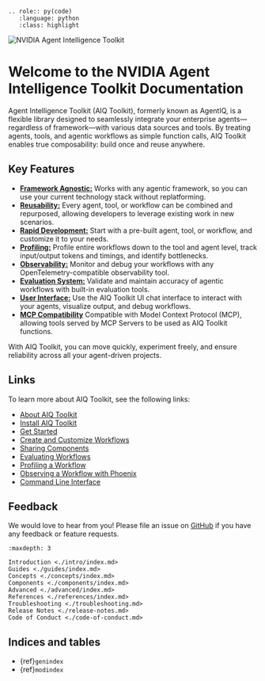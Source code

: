 <!--
SPDX-FileCopyrightText: Copyright (c) 2025, NVIDIA CORPORATION & AFFILIATES. All rights reserved.
SPDX-License-Identifier: Apache-2.0

Licensed under the Apache License, Version 2.0 (the "License");
you may not use this file except in compliance with the License.
You may obtain a copy of the License at

http://www.apache.org/licenses/LICENSE-2.0

Unless required by applicable law or agreed to in writing, software
distributed under the License is distributed on an "AS IS" BASIS,
WITHOUT WARRANTIES OR CONDITIONS OF ANY KIND, either express or implied.
See the License for the specific language governing permissions and
limitations under the License.
-->


<!-- This role is needed at the index to set the default backtick role -->
```{eval-rst}
.. role:: py(code)
   :language: python
   :class: highlight
```

![NVIDIA Agent Intelligence Toolkit](./_static/aiqtoolkit_banner.png "AIQ Toolkit banner image")

# Welcome to the NVIDIA Agent Intelligence Toolkit Documentation

Agent Intelligence Toolkit (AIQ Toolkit), formerly known as <!-- vale off -->AgentIQ<!-- vale on -->, is a flexible library designed to seamlessly integrate your enterprise agents—regardless of framework—with various data sources and tools. By treating agents, tools, and agentic workflows as simple function calls, AIQ Toolkit enables true composability: build once and reuse anywhere.

## Key Features

- [**Framework Agnostic:**](./concepts/plugins.md) Works with any agentic framework, so you can use your current technology stack without replatforming.
- [**Reusability:**](./guides/sharing-workflows-and-tools.md) Every agent, tool, or workflow can be combined and repurposed, allowing developers to leverage existing work in new scenarios.
- [**Rapid Development:**](./guides/create-customize-workflows.md) Start with a pre-built agent, tool, or workflow, and customize it to your needs.
- [**Profiling:**](./guides/profiler.md) Profile entire workflows down to the tool and agent level, track input/output tokens and timings, and identify bottlenecks.
- [**Observability:**](./guides/observe-workflow-with-phoenix.md) Monitor and debug your workflows with any OpenTelemetry-compatible observability tool.
- [**Evaluation System:**](./guides/evaluate.md) Validate and maintain accuracy of agentic workflows with built-in evaluation tools.
- [**User Interface:**](./guides/using-aiqtoolkit-ui-and-server.md) Use the AIQ Toolkit UI chat interface to interact with your agents, visualize output, and debug workflows.
- [**MCP Compatibility**](./components/mcp.md) Compatible with Model Context Protocol (MCP), allowing tools served by MCP Servers to be used as AIQ Toolkit functions.

With AIQ Toolkit, you can move quickly, experiment freely, and ensure reliability across all your agent-driven projects.

## Links

To learn more about AIQ Toolkit, see the following links:

* [About AIQ Toolkit](./intro/why-aiqtoolkit.md)
* [Install AIQ Toolkit](./intro/install.md)
* [Get Started](./intro/get-started.md)
* [Create and Customize Workflows](./guides/create-customize-workflows.md)
* [Sharing Components](./guides/sharing-workflows-and-tools.md)
* [Evaluating Workflows](./guides/evaluate.md)
* [Profiling a Workflow](./guides/profiler.md)
* [Observing a Workflow with Phoenix](./guides/observe-workflow-with-phoenix.md)
* [Command Line Interface](./concepts/cli.md)

## Feedback

We would love to hear from you! Please file an issue on [GitHub](https://github.com/NVIDIA/AIQToolkit/issues) if you have any feedback or feature requests.


```{toctree}
:maxdepth: 3

Introduction <./intro/index.md>
Guides <./guides/index.md>
Concepts <./concepts/index.md>
Components <./components/index.md>
Advanced <./advanced/index.md>
References <./references/index.md>
Troubleshooting <./troubleshooting.md>
Release Notes <./release-notes.md>
Code of Conduct <./code-of-conduct.md>
```

## Indices and tables

* {ref}`genindex`
* {ref}`modindex`
